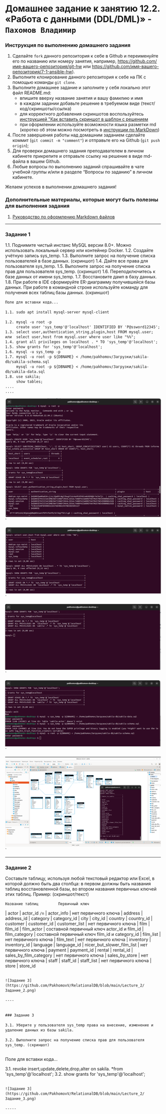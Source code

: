 # Домашнее задание к занятию 12.2. «Работа с данными (DDL/DML)» - `Пахомов Владимир`


### Инструкция по выполнению домашнего задания

   1. Сделайте `fork` данного репозитория к себе в Github и переименуйте его по названию или номеру занятия, например, https://github.com/имя-вашего-репозитория/git-hw или  https://github.com/имя-вашего-репозитория/7-1-ansible-hw).
   2. Выполните клонирование данного репозитория к себе на ПК с помощью команды `git clone`.
   3. Выполните домашнее задание и заполните у себя локально этот файл README.md:
      - впишите вверху название занятия и вашу фамилию и имя
      - в каждом задании добавьте решение в требуемом виде (текст/код/скриншоты/ссылка)
      - для корректного добавления скриншотов воспользуйтесь [инструкцией "Как вставить скриншот в шаблон с решением](https://github.com/netology-code/sys-pattern-homework/blob/main/screen-instruction.md)
      - при оформлении используйте возможности языка разметки md (коротко об этом можно посмотреть в [инструкции  по MarkDown](https://github.com/netology-code/sys-pattern-homework/blob/main/md-instruction.md))
   4. После завершения работы над домашним заданием сделайте коммит (`git commit -m "comment"`) и отправьте его на Github (`git push origin`);
   5. Для проверки домашнего задания преподавателем в личном кабинете прикрепите и отправьте ссылку на решение в виде md-файла в вашем Github.
   6. Любые вопросы по выполнению заданий спрашивайте в чате учебной группы и/или в разделе “Вопросы по заданию” в личном кабинете.
   
Желаем успехов в выполнении домашнего задания!
   
### Дополнительные материалы, которые могут быть полезны для выполнения задания

1. [Руководство по оформлению Markdown файлов](https://gist.github.com/Jekins/2bf2d0638163f1294637#Code)

---

### Задание 1

1.1. Поднимите чистый инстанс MySQL версии 8.0+. Можно использовать локальный сервер или контейнер Docker.
1.2. Создайте учётную запись sys_temp.
1.3. Выполните запрос на получение списка пользователей в базе данных. (скриншот)
1.4. Дайте все права для пользователя sys_temp.
1.5. Выполните запрос на получение списка прав для пользователя sys_temp. (скриншот)
1.6. Переподключитесь к базе данных от имени sys_temp.
1.7. Восстановите дамп в базу данных.
1.8. При работе в IDE сформируйте ER-диаграмму получившейся базы данных. При работе в командной строке используйте команду для получения всех таблиц базы данных. (скриншот)

```
Поле для вставки кода...

1.1. sudo apt install mysql-server mysql-client

1.2. mysql -u root -p
     create user 'sys_temp'@'localhost' IDENTIFIED BY 'P@ssword12345';
1.3. select user,authentication_string,plugin,host FROM mysql.user;  
или  select user,host from mysql.user where user like "%%";   
1.4. grant all privileges on localhost . * TO 'sys_temp'@'localhost';
1.5. show grants for 'sys_temp'@'localhost';
1.6. mysql -u sys_temp -p
1.7. mysql -u root -p ${DBNAME} < /home/pakhomov/Загрузки/sakila-db/sakila-schema.sql
     mysql -u root -p ${DBNAME} < /home/pakhomov/Загрузки/sakila-db/sakila-data.sql
1.8. use sakila;
     show tables;      
....
....
```


![Задание 1.2](https://github.com/PakhomovV/RelationalDB/blob/main/Lecture_2/Задание_1_2.png)`

![Задание 1.3](https://github.com/PakhomovV/RelationalDB/blob/main/Lecture_2/Задание_1_3.png)`

![Задание 1.5](https://github.com/PakhomovV/RelationalDB/blob/main/Lecture_2/Задание_1_5.png)`

![Задание 1.7](https://github.com/PakhomovV/RelationalDB/blob/main/Lecture_2/Задание_1_7.png)`

![Задание 1.8](https://github.com/PakhomovV/RelationalDB/blob/main/Lecture_2/Задание_1_8.png)`

---

### Задание 2

Составьте таблицу, используя любой текстовый редактор или Excel, в которой должно быть два столбца: в первом должны быть названия таблиц восстановленной базы, во втором названия первичных ключей этих таблиц. Пример: (скриншот/текст)


	Название таблиц			Первичный ключ
| actor                      | actor_id `/n`
| actor_info                 | нет первичного ключа
| address                    | address_id
| category                   | category_id
| city                       | city_id
| country                    | country_id
| customer                   | customer_id
| customer_list              | нет первичного ключа
| film                       | film_id
| film_actor                 | составной первичный ключ actor_id и film_id
| film_category              | составной первичный ключ film_id и category_id
| film_list                  | нет первичного ключа
| film_text                  | нет первичного ключа
| inventory                  | inventory_id
| language                   | language_id
| nicer_but_slower_film_list | нет первичного ключа
| payment                    | payment_id
| rental                     | rental_id
| sales_by_film_category     | нет первичного ключа
| sales_by_store             | нет первичного ключа
| staff                      | staff_id
| staff_list                 | нет первичного ключа
| store                      | store_id 

```

![Задание 3](https://github.com/PakhomovV/RelationalDB/blob/main/Lecture_2/Задание_2.png)

----


### Задание 3

3.1. Уберите у пользователя sys_temp права на внесение, изменение и удаление данных из базы sakila.

3.2. Выполните запрос на получение списка прав для пользователя sys_temp. (скриншот)


```
Поле для вставки кода...

3.1. revoke insert,update,delete,drop,alter on sakila. *from 'sys_temp'@'localhost';
3.2. show grants for 'sys_temp'@'localhost';

```

![Задание 3](https://github.com/PakhomovV/RelationalDB/blob/main/Lecture_2/Задание_3.png)

-----
